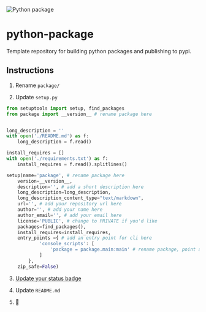 ![Python package](https://github.com/fingafrog/python-package/workflows/Python%20package/badge.svg)

# python-package

Template repository for building python packages and publishing to pypi.

## Instructions

1. Rename `package/`

2. Update `setup.py`

```python
from setuptools import setup, find_packages
from package import __version__ # rename package here


long_description = ''
with open('./README.md') as f:
    long_description = f.read()

install_requires = []
with open('./requirements.txt') as f:
    install_requires = f.read().splitlines()

setup(name='package', # rename package here
    version=__version__,
    description='', # add a short description here
    long_description=long_description,
    long_description_content_type="text/markdown",
    url='', # add your repository url here
    author='', # add your name here
    author_email='', # add your email here
    license='PUBLIC', # change to PRIVATE if you'd like
    packages=find_packages(),
    install_requires=install_requires,
    entry_points ={ # add an entry point for cli here
            'console_scripts': [
                'package = package.main:main' # rename package, point at a function
            ]
        },
    zip_safe=False)
```

3. [Update your status badge](https://docs.github.com/en/actions/configuring-and-managing-workflows/configuring-a-workflow#adding-a-workflow-status-badge-to-your-repository)

4. Update `README.md`

3. :rocket:
